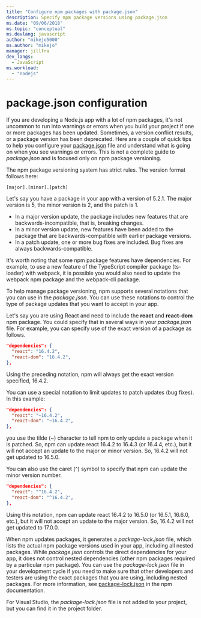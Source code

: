 ```yaml
---
title: "Configure npm packages with package.json"
description: Specify npm package versions using package.json
ms.date: "09/06/2018"
ms.topic: "conceptual"
ms.devlang: javascript
author: "mikejo5000"
ms.author: "mikejo"
manager: jillfra
dev_langs:
  - JavaScript
ms.workload:
  - "nodejs"
---
```

# package.json configuration

If you are developing a Node.js app with a lot of npm packages, it's not uncommon to run into warnings or errors when you build your project if one or more packages has been updated. Sometimes, a version conflict results, or a package version has been deprecated. Here are a couple of quick tips to help you configure your [package.json](https://docs.npmjs.com/files/package.json) file and understand what is going on when you see warnings or errors. This is not a complete guide to *package.json* and is focused only on npm package versioning.

The npm package versioning system has strict rules. The version format follows here:

```
[major].[minor].[patch]
```

Let's say you have a package in your app with a version of 5.2.1. The major version is 5, the minor version is 2, and the patch is 1.

* In a major version update, the package includes new features that are backwards-incompatible, that is, breaking changes.
* In a minor version update, new features have been added to the package that are backwards-compatible with earlier package versions.
* In a patch update, one or more bug fixes are included. Bug fixes are always backwards-compatible.

It's worth noting that some npm package features have dependencies. For example, to use a new feature of the TypeScript compiler package (ts-loader) with webpack, it is possible you would also need to update the webpack npm package and the webpack-cli package.

To help manage package versioning, npm supports several notations that you can use in the *package.json*. You can use these notations to control the type of package updates that you want to accept in your app.

Let's say you are using React and need to include the **react** and **react-dom** npm package. You could specify that in several ways in your *package.json* file. For example, you can specify use of the exact version of a package as follows.

  ```json
  "dependencies": {
    "react": "16.4.2",
    "react-dom": "16.4.2",
  },
  ```

Using the preceding notation, npm will always get the exact version specified, 16.4.2.

You can use a special notation to limit updates to patch updates (bug fixes). In this example:

  ```json
  "dependencies": {
    "react": "~16.4.2",
    "react-dom": "~16.4.2",
  },
  ```

you use the tilde (~) character to tell npm to only update a package when it is patched. So, npm can update react 16.4.2 to 16.4.3 (or 16.4.4, etc.), but it will not accept an update to the major or minor version. So, 16.4.2 will not get updated to 16.5.0.

You can also use the caret (^) symbol to specify that npm can update the minor version number.

  ```json
  "dependencies": {
    "react": "^16.4.2",
    "react-dom": "^16.4.2",
  },
  ```

Using this notation, npm can update react 16.4.2 to 16.5.0 (or 16.5.1, 16.6.0, etc.), but it will not accept an update to the major version. So, 16.4.2 will not get updated to 17.0.0.

When npm updates packages, it generates a *package-lock.json* file, which lists the actual npm package versions used in your app, including all nested packages. While *package.json* controls the direct dependencies for your app, it does not control nested dependencies (other npm packages required by a particular npm package). You can use the *package-lock.json* file in your development cycle if you need to make sure that other developers and testers are using the exact packages that you are using, including nested packages. For more information, see [package-lock.json](https://docs.npmjs.com/files/package-lock.json) in the npm documentation.

For Visual Studio, the *package-lock.json* file is not added to your project, but you can find it in the project folder.
